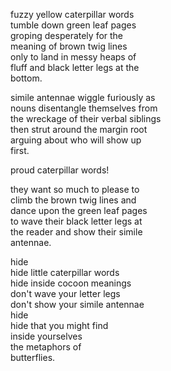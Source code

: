 <!--
title: misguided metaphors
created: 17 September 2004 - 9:23 pm
updated: 20 December 2004 - 7:15 pm
slug: misguided-metaphors
tags: poetry
-->

fuzzy yellow caterpillar words  
tumble down green leaf pages  
groping desperately for the  
meaning of brown twig lines  
only to land in messy heaps of  
fluff and black letter legs at the  
bottom.  

simile antennae wiggle furiously as  
nouns disentangle themselves from  
the wreckage of their verbal siblings  
then strut around the margin root  
arguing about who will show up  
first.  

proud caterpillar words!  

they want so much to please to  
climb the brown twig lines and  
dance upon the green leaf pages  
to wave their black letter legs at  
the reader and show their simile  
antennae.  

hide  
hide little caterpillar words  
hide inside cocoon meanings  
don't wave your letter legs  
don't show your simile antennae  
hide  
hide that you might find  
inside yourselves  
the metaphors of  
butterflies.  
